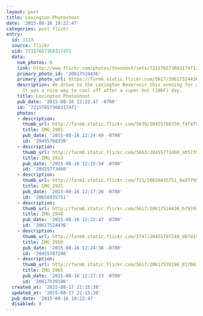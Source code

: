 ```yaml
---
layout: post
title: Lexington Photoshoot
date: '2015-08-16 19:22:47'
categories: post flickr
entry:
  id: 1113
  source: flickr
  uid: 72157657368317471
  data:
    num_photos: 6
    link: http://www.flickr.com/photos/thenobot/sets/72157657368317471/
    primary_photo_id: '20617524436'
    primary_photo_url: https://farm6.static.flickr.com/5617/20617524436_b797da2678_m.jpg
    description: We drove to the Lexington Reservoir this evening for a quick photoshoot.
      It was a nice way to cool off after a super hot (106F) day.
    title: Lexington Photoshoot
    pub_date: '2015-08-16 12:22:47 -0700'
    id: '72157657368317471'
    photos:
    - description: 
      thumb_url: http://farm6.static.flickr.com/5639/20455768330_f4f4f51e4b_s.jpg
      title: IMG_2901
      pub_date: '2015-08-16 12:14:49 -0700'
      id: '20455768330'
    - description: 
      thumb_url: http://farm6.static.flickr.com/5663/20455773460_a05739495c_s.jpg
      title: IMG_2913
      pub_date: '2015-08-16 12:15:54 -0700'
      id: '20455773460'
    - description: 
      thumb_url: http://farm1.static.flickr.com/715/20650435751_8ed7799038_s.jpg
      title: IMG_2931
      pub_date: '2015-08-16 12:17:26 -0700'
      id: '20650435751'
    - description: 
      thumb_url: http://farm6.static.flickr.com/5617/20617524436_b797da2678_s.jpg
      title: IMG_2948
      pub_date: '2015-08-16 12:22:47 -0700'
      id: '20617524436'
    - description: 
      thumb_url: http://farm6.static.flickr.com/5747/20455787248_d07d192c7f_s.jpg
      title: IMG_2950
      pub_date: '2015-08-16 12:24:38 -0700'
      id: '20455787248'
    - description: 
      thumb_url: http://farm6.static.flickr.com/5617/20617539196_8170634d6f_s.jpg
      title: IMG_2965
      pub_date: '2015-08-16 12:27:13 -0700'
      id: '20617539196'
  created_at: '2015-08-17 21:15:38'
  updated_at: '2015-08-17 21:15:38'
  pub_date: '2015-08-16 19:22:47'
  disabled: 0
---
```

